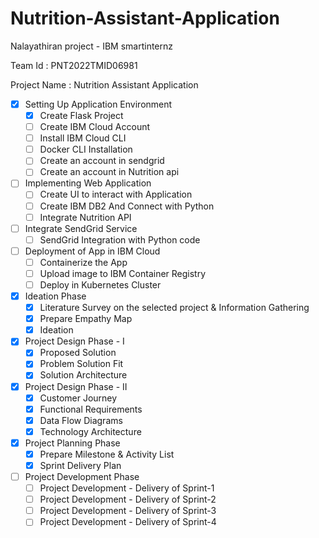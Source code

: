 # Nutrition-Assistant-Application

Nalayathiran project - IBM smartinternz

Team Id : PNT2022TMID06981

Project Name : Nutrition Assistant Application 

- [X] Setting Up Application Environment
    - [X] Create Flask Project
    - [ ] Create IBM Cloud Account
    - [ ] Install IBM Cloud CLI
    - [ ] Docker CLI Installation
    - [ ] Create an account in sendgrid
    - [ ] Create an account in Nutrition api
- [ ] Implementing Web Application
    - [ ] Create UI to interact with Application
    - [ ] Create IBM DB2 And Connect with Python
    - [ ] Integrate Nutrition API
- [ ] Integrate SendGrid Service
    - [ ] SendGrid Integration with Python code
- [ ] Deployment of App in IBM Cloud
    - [ ] Containerize the App
    - [ ] Upload image to IBM Container Registry
    - [ ] Deploy in Kubernetes Cluster
- [X] Ideation Phase
    - [X] Literature Survey on the selected project & Information Gathering
    - [X] Prepare Empathy Map
    - [X] Ideation
- [X] Project Design Phase - I
    - [X] Proposed Solution
    - [X] Problem Solution Fit
    - [X] Solution Architecture
- [X] Project Design Phase - II
    - [X] Customer Journey
    - [X] Functional Requirements
    - [X] Data Flow Diagrams
    - [X] Technology Architecture
- [X] Project Planning Phase
    - [X] Prepare Milestone & Activity List
    - [X] Sprint Delivery Plan
- [ ] Project Development Phase
    - [ ] Project Development - Delivery of Sprint-1
    - [ ] Project Development - Delivery of Sprint-2
    - [ ] Project Development - Delivery of Sprint-3
    - [ ] Project Development - Delivery of Sprint-4
